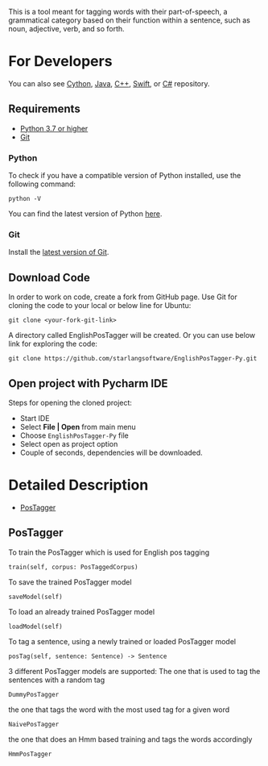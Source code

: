 This is a tool meant for tagging words with their part-of-speech, a grammatical category based on their function within a sentence, such as noun, adjective, verb, and so forth. 

For Developers
============

You can also see [Cython](https://github.com/starlangsoftware/EnglishPosTagger-Cy), [Java](https://github.com/starlangsoftware/EnglishPosTagger), [C++](https://github.com/starlangsoftware/EnglishPosTagger-CPP), [Swift](https://github.com/starlangsoftware/EnglishPosTagger-Swift), or [C#](https://github.com/starlangsoftware/EnglishPosTagger-CS) repository.

## Requirements

* [Python 3.7 or higher](#python)
* [Git](#git)

### Python 

To check if you have a compatible version of Python installed, use the following command:

    python -V
    
You can find the latest version of Python [here](https://www.python.org/downloads/).

### Git

Install the [latest version of Git](https://git-scm.com/book/en/v2/Getting-Started-Installing-Git).

## Download Code

In order to work on code, create a fork from GitHub page. 
Use Git for cloning the code to your local or below line for Ubuntu:

	git clone <your-fork-git-link>

A directory called EnglishPosTagger will be created. Or you can use below link for exploring the code:

	git clone https://github.com/starlangsoftware/EnglishPosTagger-Py.git

## Open project with Pycharm IDE

Steps for opening the cloned project:

* Start IDE
* Select **File | Open** from main menu
* Choose `EnglishPosTagger-Py` file
* Select open as project option
* Couple of seconds, dependencies will be downloaded. 

Detailed Description
============

+ [PosTagger](#postagger)

## PosTagger

To train the PosTagger which is used for English pos tagging 

	train(self, corpus: PosTaggedCorpus)
	
To save the trained PosTagger model

	saveModel(self)
	
To load an already trained PosTagger model

	loadModel(self)
	
To tag a sentence, using a newly trained or loaded PosTagger model

	posTag(self, sentence: Sentence) -> Sentence
	
3 different PosTagger models are supported: The one that is used to tag the sentences with a random tag

	DummyPosTagger
	
the one that tags the word with the most used tag for a given word

	NaivePosTagger
	
the one that does an Hmm based training and tags the words accordingly

	HmmPosTagger

